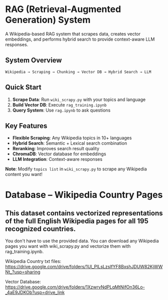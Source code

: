 # RAG (Retrieval-Augmented Generation) System

A Wikipedia-based RAG system that scrapes data, creates vector embeddings, and performs hybrid search to provide context-aware LLM responses.

## System Overview

```
Wikipedia → Scraping → Chunking → Vector DB → Hybrid Search → LLM
```

## Quick Start

1. **Scrape Data**: Run `wiki_scrapy.py` with your topics and language
2. **Build Vector DB**: Execute `rag_training.ipynb` 
3. **Query System**: Use `rag.ipynb` to ask questions

## Key Features

- **Flexible Scraping**: Any Wikipedia topics in 10+ languages
- **Hybrid Search**: Semantic + Lexical search combination
- **Reranking**: Improves search result quality
- **ChromaDB**: Vector database for embeddings
- **LLM Integration**: Context-aware responses


**Note**: Modify `topics list`  in `wiki_scrapy.py` to scrape any Wikipedia content you want!



# Database – Wikipedia Country Pages

This dataset contains vectorized representations of the full English Wikipedia pages for all 195 recognized countries. 
--- 
  You don't have to use the provided data. You can download any Wikipedia pages you want with wiki_scrapy.py and vectorize them with rag_training.ipynb.

Wikipedia Country txt files:
https://drive.google.com/drive/folders/1Ul_PlLsLzslfYF8BxshJDUW82KjWWNt_?usp=sharing

Vector Database:
https://drive.google.com/drive/folders/1XzwrvNdPLqMtNifOn36Lo-_4aE9JDKOb?usp=drive_link



